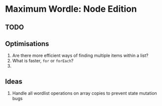 # Maximum Wordle: Node Edition

## TODO

## Optimisations
1) Are there more efficient ways of finding multiple items within a list?
2) What is faster, `for` or `forEach`?
3) 

## Ideas
1) Handle all wordlist operations on array copies to prevent state mutation bugs